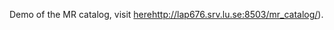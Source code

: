Demo of the MR catalog, visit [here](http://lap676.srv.lu.se:8503/mr_catalog/)http://lap676.srv.lu.se:8503/mr_catalog/).
